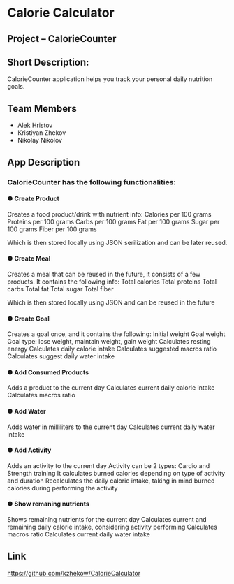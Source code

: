 # Calorie Calculator

## Project – CalorieCounter

## Short Description:
CalorieCounter application helps you track your personal daily nutrition goals.
## Team Members

* Alek Hristov
* Kristiyan Zhekov
* Nikolay Nikolov

## App Description

### CalorieCounter has the following functionalities:

#### ● Create Product

Creates a food product/drink with nutrient info:
Calories per 100 grams
Proteins per 100 grams
Carbs per 100 grams
Fat per 100 grams
Sugar per 100 grams
Fiber per 100 grams

Which is then stored locally using JSON serilization and can be later reused.

#### ● Create Meal

Creates a meal that can be reused in the future, it consists of a few products.
It contains the following info:
Total calories
Total proteins
Total carbs
Total fat
Total sugar
Total fiber

Which is then stored locally using JSON and can be reused in the future

#### ● Create Goal

Creates a goal once, and it contains the following:
Initial weight
Goal weight
Goal type: lose weight, maintain weight, gain weight
Calculates resting energy
Calculates daily calorie intake
Calculates suggested macros ratio
Calculates suggest daily water intake

#### ● Add Consumed Products

Adds a product to the current day
Calculates current daily calorie intake
Calculates macros ratio

#### ● Add Water  
Adds water in milliliters to the current day
Calculates current daily water intake

#### ● Add Activity
Adds an activity to the current day
Activity can be 2 types: Cardio and Strength training
It calculates burned calories depending on type of activity and duration
Recalculates the daily calorie intake, taking in mind burned calories during performing the activity

#### ● Show remaning nutrients 

Shows remaining nutrients for the current day
Calculates current and remaining daily calorie intake, considering activity performing
Calculates macros ratio
Calculates current daily water intake

## Link
https://github.com/kzhekow/CalorieCalculator
